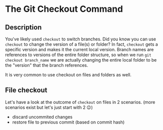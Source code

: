 # The Git Checkout Command

## Description

You've likely used `checkout` to switch branches. Did you know you can use `checkout` to change the version of a file(s) or folder? In fact, `checkout` gets a specific version and makes it the current local version. Branch names are references to versions of the entire folder structure, so when we run `git checkout branch_name` we are actually changing the entire local folder to be the "version" that the branch references.

It is very common to use checkout on files and folders as well.

## File checkout

Let's have a look at the outcome of `checkout` on files in 2 scenarios. (more scenarios exist but let's just start with 2 😉)

- discard uncommited changes
- restore file to previous commit (based on commit hash)

